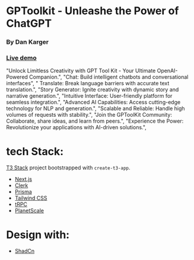 # GPToolkit - Unleashe the Power of ChatGPT

### By Dan Karger

### [Live demo](tool-kit-dev.vercel.app)

"Unlock Limitless Creativity with GPT Tool Kit - Your Ultimate OpenAI-Powered Companion.",
"Chat: Build intelligent chatbots and conversational interfaces",
" Translate: Break language barriers with accurate text translation.",
"Story Generator: Ignite creativity with dynamic story and narrative generation.",
"Intuitive Interface: User-friendly platform for seamless integration.",
"Advanced AI Capabilities: Access cutting-edge technology for NLP and generation.",
"Scalable and Reliable: Handle high volumes of requests with stability.",
"Join the GPToolKit Community: Collaborate, share ideas, and learn from peers.",
"Experience the Power: Revolutionize your applications with AI-driven solutions.",

# tech Stack:

[T3 Stack](https://create.t3.gg/) project bootstrapped with `create-t3-app`.

- [Next.js](https://nextjs.org)
- [Clerk](https://clerk.com/)
- [Prisma](https://prisma.io)
- [Tailwind CSS](https://tailwindcss.com)
- [tRPC](https://trpc.io)
- [PlanetScale](https://planetscale.com/)

# Design with:

- [ShadCn](https://ui.shadcn.com/)
